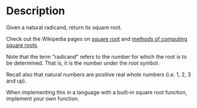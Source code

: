# Description

Given a natural radicand, return its square root.

Check out the Wikipedia pages on [square root](https://en.wikipedia.org/wiki/Square_root) and [methods of computing square roots](https://en.wikipedia.org/wiki/Methods_of_computing_square_roots).

Note that the term "radicand" refers to the number for which the root is to be determined. That is, it is the number under the root symbol.

Recall also that natural numbers are positive real whole numbers (i.e. 1, 2, 3 and up).

When implementing this in a language with a built-in square root function, implement your own function.
